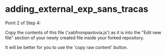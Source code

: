 # adding_external_exp_sans_tracas
Point 2 of Step 4:

Copy the contents of this file ('xabfrompavlovia.js') as it is into the "Edit new file" section of your newly created file inside your forked repository.

It will be better for you to use the 'copy raw content' button.
